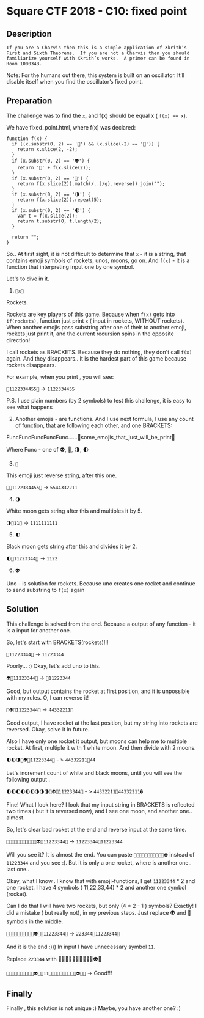 # Square CTF 2018 - C10: fixed point

## Description

```
If you are a Charvis then this is a simple application of Xkrith’s First and Sixth Theorems.  If you are not a Charvis then you should familiarize yourself with Xkrith’s works.  A primer can be found in Room 100034B.
```
Note: For the humans out there, this system is built on an oscillator. It’ll disable itself when you find the oscillator’s fixed point.

## Preparation

The challenge was to find the ```x```, and f(x) should be equal x ( ```f(x) == x```).

We have fixed_point.html, where f(x) was declared:

```
function f(x) {
  if ((x.substr(0, 2) == '🚀') && (x.slice(-2) == '🚀')) {
    return x.slice(2, -2);
  }
  if (x.substr(0, 2) == '👽') {
    return '🚀' + f(x.slice(2));
  }
  if (x.substr(0, 2) == '📡') {
    return f(x.slice(2)).match(/..|/g).reverse().join("");
  }
  if (x.substr(0, 2) == '🌗') {
    return f(x.slice(2)).repeat(5);
  }
  if (x.substr(0, 2) == '🌓') {
    var t = f(x.slice(2));
    return t.substr(0, t.length/2);
  }

  return "";
}
```

So.. At first sight, it is not difficult to determine that ```x``` - it is a string, that contains emoji symbols of rockets, unos, moons, go on. And ```f(x)``` - it is a function that interpreting input one by one symbol.

Let's to dive in it. 

1) ```🚀x🚀```

Rockets.

Rockets are key players of this game. Because when ```f(x)``` gets into ```if(rockets)```, function just print ```x``` ( input in rockets, WITHOUT rockets).
When another emojis pass substring after one of their to another emoji, rockets just print it, and the current recursion spins in the opposite direction!

I call rockets as BRACKETS. Because they do nothing, they don't call ```f(x)``` again. And they disappears.. It is the hardest part of this game because rockets disappears. 

For example, when you print , you will see:

```🚀1122334455🚀``` -> ```1122334455```

P.S. I use plain numbers (by 2 symbols) to test this challenge, it is easy to see what happens

2) Another emojis - are functions. And I use next formula, I use any count of function, that are following each other, and one BRACKETS:

FuncFuncFuncFuncFunc......🚀some_emojis_that_just_will_be_print🚀

Where Func - one of 👽, 📡, 🌗, 🌓

3) ```📡```

This emoji just reverse string, after this one.

```📡🚀1122334455🚀``` -> ```5544332211```

4) ```🌗```

White moon gets string after this and multiples it by 5.

```🌗🚀11🚀``` -> ```1111111111```

5) ```🌓```

Black moon gets string after this and divides it by 2.

```🌓🚀11223344🚀``` -> ```1122```

6) ```👽```

Uno - is solution for rockets. Because uno creates one rocket and continue to send substring to ```f(x)``` again


## Solution

This challenge is solved from the end. Because a output of any function - it is a input for another one.

So, let's start with BRACKETS(rockets)!!!

```🚀11223344🚀``` -> ```11223344```

Poorly... :) Okay, let's add uno to this.

```👽🚀11223344🚀``` -> ```🚀11223344```

Good, but output contains the rocket at first position, and it is unpossible with my rules. O, I can reverse it! 

```📡👽🚀11223344🚀``` -> ```44332211🚀```

Good output, I have rocket at the last position, but my string into rockets are reversed. Okay, solve it in future.

Also I have only one rocket it output, but moons can help me to multiple rocket. At first, multiple it with 1 white moon. And then divide with 2 moons.

```🌓🌓🌗📡👽🚀11223344🚀``` - > ```44332211🚀44```

Let's increment count of white and black moons, until you will see the following output .

```🌓🌓🌓🌓🌓🌓🌗🌗🌗📡👽🚀11223344🚀``` - > ```44332211🚀44332211� ```

Fine! What I look here? I look that my input string in BRACKETS is reflected two times ( but it is reversed now), and I see one moon, and another one.. almost.

So, let's clear bad rocket at the end and reverse input at the same time.

```📡🌓🌓🌓🌓🌓🌓🌗🌗🌗📡👽🚀11223344🚀``` -> ```11223344🚀11223344```

Will you see it? It is almost the end. You can paste  ```📡🌓🌓🌓🌓🌓🌓🌗🌗🌗📡👽```  instead of ```11223344``` and you see :). But it is only a one rocket, where is another one.. last one..

Okay, what I know.. I know that with emoji-functions, I get ```11223344``` * 2 and one rocket. I have 4 symbols ( 11,22,33,44) * 2 and another one symbol (rocket). 

Can I do that I will have two rockets, but only (4 * 2 - 1 ) symbols? Exactly! I did a mistake ( but really not), in my previous steps. Just replace 👽 and 📡 symbols in the middle.

```📡🌓🌓🌓🌓🌓🌓🌗🌗🌗👽📡🚀11223344🚀``` -> ```223344🚀11223344🚀```


And it is the end :))) In input I have unnecessary symbol ```11```.

Replace ```223344``` with 📡🌓🌓🌓🌓🌓🌓🌗🌗🌗👽📡

```📡🌓🌓🌓🌓🌓🌓🌗🌗🌗👽📡🚀11📡🌓🌓🌓🌓🌓🌓🌗🌗🌗👽📡🚀``` -> Good!!!

## Finally

Finally , this solution is not unique :) Maybe, you have another one? :)


